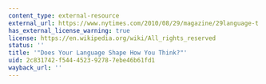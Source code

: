 ```yaml
---
content_type: external-resource
external_url: https://www.nytimes.com/2010/08/29/magazine/29language-t.html
has_external_license_warning: true
license: https://en.wikipedia.org/wiki/All_rights_reserved
status: ''
title: '"Does Your Language Shape How You Think?"'
uid: 2c831742-f544-4523-9278-7ebe46b61fd1
wayback_url: ''
---
```

